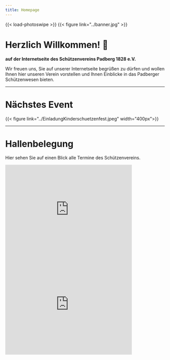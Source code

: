 ```yaml
---
title: Homepage
---
```


{{< load-photoswipe >}}
{{< figure link="../banner.jpg" >}}

# Herzlich Willkommen! 👋

**auf der Internetseite des Schützenvereins Padberg 1828 e.V.**

Wir freuen uns, Sie auf unserer Internetseite begrüßen zu dürfen und wollen Ihnen hier unseren Verein vorstellen und Ihnen Einblicke in das Padberger Schützenwesen bieten.

---

# Nächstes Event
{{< figure link="../EinladungKinderschuetzenfest.jpeg" width="400px">}}

---

# Hallenbelegung

Hier sehen Sie auf einen Blick alle Termine des Schützenvereins.

<iframe src="https://www.google.com/calendar/embed?showTitle=0&amp;showTabs=0&amp;showCalendars=0&amp;showTz=0&amp;height=300&amp;wkst=1&amp;bgcolor=%23FFFFFF&amp;src=eventkalender%40schuetzenverein-padberg.de&amp;color=%232952A3&amp;ctz=Europe%2FBerlin" style=" border-width:0 " width="400" height="300" frameborder="0" scrolling="no"></iframe>
<iframe src="https://www.google.com/calendar/embed?showTitle=0&amp;showTabs=0&amp;showCalendars=0&amp;showTz=0&amp;mode=AGENDA&amp;height=300&amp;wkst=1&amp;bgcolor=%23FFFFFF&amp;src=eventkalender%40schuetzenverein-padberg.de&amp;color=%232952A3&amp;ctz=Europe%2FBerlin" style=" border-width:0 " width="400" height="300" frameborder="0" scrolling="no"></iframe>